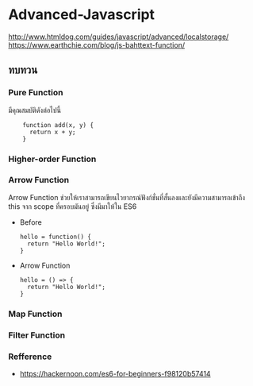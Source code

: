 # Advanced-Javascript
http://www.htmldog.com/guides/javascript/advanced/localstorage/
https://www.earthchie.com/blog/js-bahttext-function/


## ทบทวน

### Pure Function

มีคุณสมบัติดังต่อไปนี้

        function add(x, y) {
          return x + y;
        }


### Higher-order Function

### Arrow Function

Arrow Function ช่วยให้เราสามารถเขียนไวยากรณ์ฟังก์ชั่นที่สั้นลงและยังมีความสามารถเข้าถึง this จาก scope ที่ครอบมันอยู่ ซึ่งมีมาให้ใน ES6

-   Before

        hello = function() {
          return "Hello World!";
        }
    
-   Arrow Function

        hello = () => {
          return "Hello World!";
        }
        
### Map Function

### Filter Function


### Refference

- https://hackernoon.com/es6-for-beginners-f98120b57414
